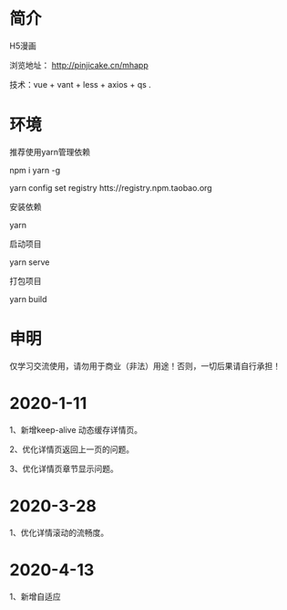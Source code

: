 # 简介
H5漫画

浏览地址： http://pinjicake.cn/mhapp

技术：vue + vant + less + axios + qs .
# 环境

推荐使用yarn管理依赖

npm i yarn -g

yarn config set registry htts://registry.npm.taobao.org

安装依赖

yarn 

启动项目

yarn serve 

打包项目

yarn build 

# 申明

 仅学习交流使用，请勿用于商业（非法）用途！否则，一切后果请自行承担！

# 2020-1-11

1、新增keep-alive 动态缓存详情页。

2、优化详情页返回上一页的问题。

3、优化详情页章节显示问题。

# 2020-3-28

1、优化详情滚动的流畅度。

# 2020-4-13

1、新增自适应

